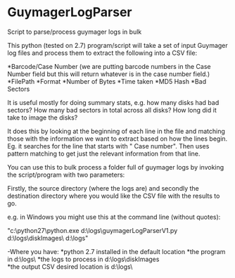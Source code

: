 GuymagerLogParser
=================

Script to parse/process guymager logs in bulk


This python (tested on 2.7) program/script will take a set of input Guymager log files and process them to extract the following into a CSV file:

*Barcode/Case Number (we are putting barcode numbers in the Case Number field but this will return whatever is in the case number field.) 
*FilePath
*Format
*Number of Bytes
*Time taken
*MD5 Hash
*Bad Sectors

It is useful mostly for doing summary stats, e.g. how many disks had bad sectors? How many bad sectors in total across all disks? How long did it take to image the disks?

It does this by looking at the beginning of each line in the file and matching those with the information we want to extract based on how the lines begin. Eg. it searches for the line that starts with "   Case number". Then uses pattern matching to get just the relevant information from that line. 


You can use this to bulk process a folder full of guymager logs by invoking the script/program with two parameters:

Firstly, the source directory (where the logs are) and secondly the destination directory where you would like the CSV file with the results to go. 

e.g. in Windows you might use this at the command line (without quotes):

"c:\python27\python.exe d:\logs\guymagerLogParserV1.py d:\logs\diskImages\ d:\logs\"

-Where you have:
*python 2.7 installed in the default location
*the program in d:\logs\ 
*the logs to process in d:\logs\diskImages\
*the output CSV desired location is d:\logs\
